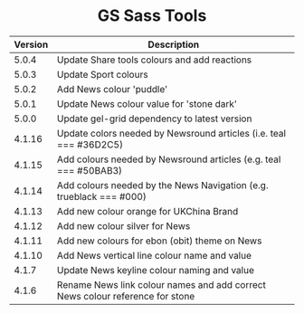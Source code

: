 <h1 align="center">GS Sass Tools</h1>

| Version | Description |
|---------|-------------|
| 5.0.4 | Update Share tools colours and add reactions | 
| 5.0.3 | Update Sport colours | 
| 5.0.2 | Add News colour 'puddle' | 
| 5.0.1 | Update News colour value for 'stone dark' | 
| 5.0.0 | Update gel-grid dependency to latest version | 
| 4.1.16 | Update colors needed by Newsround articles (i.e. teal === #36D2C5) |
| 4.1.15 | Add colours needed by Newsround articles (e.g. teal === #50BAB3) |
| 4.1.14 | Add colours needed by the News Navigation (e.g. trueblack === #000) |
| 4.1.13 | Add new colour orange for UKChina Brand |
| 4.1.12 | Add new colour silver for News |
| 4.1.11 | Add new colours for ebon (obit) theme on News |
| 4.1.10 | Add News vertical line colour name and value |
| 4.1.7 | Update News keyline colour naming and value |
| 4.1.6 | Rename News link colour names and add correct News colour reference for stone |
